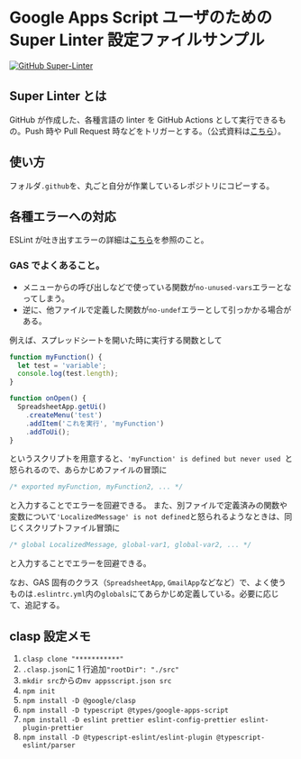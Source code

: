 # Google Apps Script ユーザのための Super Linter 設定ファイルサンプル

[![GitHub Super-Linter](https://github.com/ttsukagoshi/super-linter-for-google-apps-script/workflows/Lint%20Code%20Base/badge.svg)](https://github.com/marketplace/actions/super-linter)

## Super Linter とは

GitHub が作成した、各種言語の linter を GitHub Actions として実行できるもの。Push 時や Pull Request 時などをトリガーとする。（公式資料は[こちら](https://github.com/github/super-linter)）。

## 使い方

フォルダ`.github`を、丸ごと自分が作業しているレポジトリにコピーする。

## 各種エラーへの対応

ESLint が吐き出すエラーの詳細は[こちら](https://eslint.org/docs/rules/)を参照のこと。

### GAS でよくあること。

- メニューからの呼び出しなどで使っている関数が`no-unused-vars`エラーとなってしまう。
- 逆に、他ファイルで定義した関数が`no-undef`エラーとして引っかかる場合がある。

例えば、スプレッドシートを開いた時に実行する関数として

```javascript
function myFunction() {
  let test = 'variable';
  console.log(test.length);
}

function onOpen() {
  SpreadsheetApp.getUi()
    .createMenu('test')
    .addItem('これを実行', 'myFunction')
    .addToUi();
}
```

というスクリプトを用意すると、`'myFunction' is defined but never used `と怒られるので、あらかじめファイルの冒頭に

```javascript
/* exported myFunction, myFunction2, ... */
```

と入力することでエラーを回避できる。
また、別ファイルで定義済みの関数や変数について`'LocalizedMessage' is not defined`と怒られるようなときは、同じくスクリプトファイル冒頭に

```javascript
/* global LocalizedMessage, global-var1, global-var2, ... */
```

と入力することでエラーを回避できる。

なお、GAS 固有のクラス（`SpreadsheetApp`, `GmailApp`などなど）で、よく使うものは`.eslintrc.yml`内の`globals`にてあらかじめ定義している。必要に応じて、追記する。

## clasp 設定メモ

1. `clasp clone "***********"`
1. `.clasp.json`に 1 行追加`"rootDir": "./src"`
1. `mkdir src`からの`mv appsscript.json src`
1. `npm init`
1. `npm install -D @google/clasp`
1. `npm install -D typescript @types/google-apps-script`
1. `npm install -D eslint prettier eslint-config-prettier eslint-plugin-prettier`
1. `npm install -D @typescript-eslint/eslint-plugin @typescript-eslint/parser`

